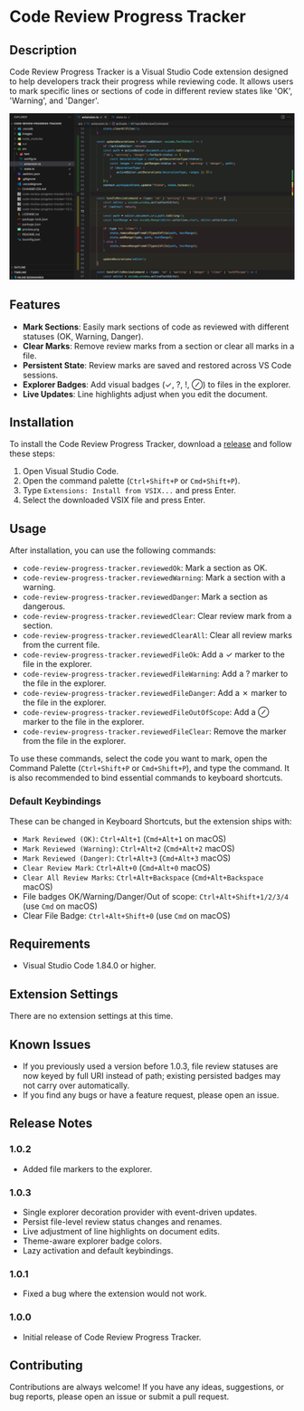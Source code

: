 # Code Review Progress Tracker

## Description

Code Review Progress Tracker is a Visual Studio Code extension designed to help developers track their progress while reviewing code. It allows users to mark specific lines or sections of code in different review states like 'OK', 'Warning', and 'Danger'.

![preview](./preview.png)

## Features

- **Mark Sections**: Easily mark sections of code as reviewed with different statuses (OK, Warning, Danger).
- **Clear Marks**: Remove review marks from a section or clear all marks in a file.
- **Persistent State**: Review marks are saved and restored across VS Code sessions.
- **Explorer Badges**: Add visual badges (✓, ?, !, ⊘) to files in the explorer.
- **Live Updates**: Line highlights adjust when you edit the document.

## Installation

To install the Code Review Progress Tracker, download a [release](https://github.com/narbonnais/Code-Review-Progress-Tracker/releases) and follow these steps:

1. Open Visual Studio Code.
2. Open the command palette (`Ctrl+Shift+P` or `Cmd+Shift+P`).
3. Type `Extensions: Install from VSIX...` and press Enter.
4. Select the downloaded VSIX file and press Enter.

## Usage

After installation, you can use the following commands:

- `code-review-progress-tracker.reviewedOk`: Mark a section as OK.
- `code-review-progress-tracker.reviewedWarning`: Mark a section with a warning.
- `code-review-progress-tracker.reviewedDanger`: Mark a section as dangerous.
- `code-review-progress-tracker.reviewedClear`: Clear review mark from a section.
- `code-review-progress-tracker.reviewedClearAll`: Clear all review marks from the current file.
- `code-review-progress-tracker.reviewedFileOk`: Add a ✓ marker to the file in the explorer.
- `code-review-progress-tracker.reviewedFileWarning`: Add a ? marker to the file in the explorer.
- `code-review-progress-tracker.reviewedFileDanger`: Add a ✗ marker to the file in the explorer.
- `code-review-progress-tracker.reviewedFileOutOfScope`: Add a ⊘ marker to the file in the explorer.
- `code-review-progress-tracker.reviewedFileClear`: Remove the marker from the file in the explorer.

To use these commands, select the code you want to mark, open the Command Palette (`Ctrl+Shift+P` or `Cmd+Shift+P`), and type the command. It is also recommended to bind essential commands to keyboard shortcuts.

### Default Keybindings

These can be changed in Keyboard Shortcuts, but the extension ships with:

- `Mark Reviewed (OK)`: `Ctrl+Alt+1` (`Cmd+Alt+1` on macOS)
- `Mark Reviewed (Warning)`: `Ctrl+Alt+2` (`Cmd+Alt+2` macOS)
- `Mark Reviewed (Danger)`: `Ctrl+Alt+3` (`Cmd+Alt+3` macOS)
- `Clear Review Mark`: `Ctrl+Alt+0` (`Cmd+Alt+0` macOS)
- `Clear All Review Marks`: `Ctrl+Alt+Backspace` (`Cmd+Alt+Backspace` macOS)
- File badges OK/Warning/Danger/Out of scope: `Ctrl+Alt+Shift+1/2/3/4` (use `Cmd` on macOS)
- Clear File Badge: `Ctrl+Alt+Shift+0` (use `Cmd` on macOS)

## Requirements

- Visual Studio Code 1.84.0 or higher.

## Extension Settings

There are no extension settings at this time.

## Known Issues

- If you previously used a version before 1.0.3, file review statuses are now keyed by full URI instead of path; existing persisted badges may not carry over automatically.
- If you find any bugs or have a feature request, please open an issue.

## Release Notes

### 1.0.2

- Added file markers to the explorer.

### 1.0.3

- Single explorer decoration provider with event-driven updates.
- Persist file-level review status changes and renames.
- Live adjustment of line highlights on document edits.
- Theme-aware explorer badge colors.
- Lazy activation and default keybindings.

### 1.0.1

- Fixed a bug where the extension would not work.

### 1.0.0

- Initial release of Code Review Progress Tracker.

## Contributing

Contributions are always welcome! If you have any ideas, suggestions, or bug reports, please open an issue or submit a pull request.
